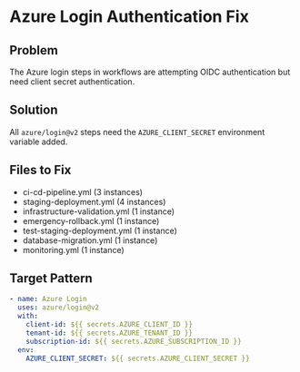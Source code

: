# Azure Login Authentication Fix

## Problem

The Azure login steps in workflows are attempting OIDC authentication but need client secret authentication.

## Solution

All `azure/login@v2` steps need the `AZURE_CLIENT_SECRET` environment variable added.

## Files to Fix

- ci-cd-pipeline.yml (3 instances)
- staging-deployment.yml (4 instances)
- infrastructure-validation.yml (1 instance)
- emergency-rollback.yml (1 instance)
- test-staging-deployment.yml (1 instance)
- database-migration.yml (1 instance)
- monitoring.yml (1 instance)

## Target Pattern

```yaml
- name: Azure Login
  uses: azure/login@v2
  with:
    client-id: ${{ secrets.AZURE_CLIENT_ID }}
    tenant-id: ${{ secrets.AZURE_TENANT_ID }}
    subscription-id: ${{ secrets.AZURE_SUBSCRIPTION_ID }}
  env:
    AZURE_CLIENT_SECRET: ${{ secrets.AZURE_CLIENT_SECRET }}
```
